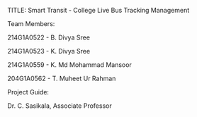 TITLE: Smart Transit - College Live Bus Tracking Management

Team Members:

214G1A0522 - B. Divya Sree   

214G1A0523 - K. Divya Sree

214G1A0559 - K. Md Mohammad Mansoor

204G1A0562 - T. Muheet Ur Rahman


Project Guide:

Dr. C. Sasikala, Associate Professor
